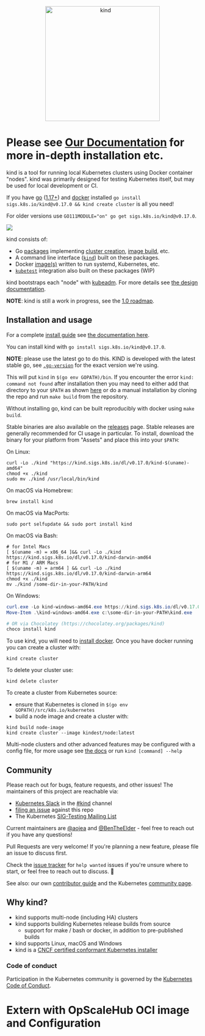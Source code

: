 <p align="center"><img alt="kind" src="./logo/logo.png" width="300px" /></p>

# Please see [Our Documentation](https://kind.sigs.k8s.io/docs/user/quick-start/) for more in-depth installation etc.

kind is a tool for running local Kubernetes clusters using Docker container "nodes".
kind was primarily designed for testing Kubernetes itself, but may be used for local development or CI.

If you have [go] \([1.17+][go-supported]) and [docker] installed `go install sigs.k8s.io/kind@v0.17.0 && kind create cluster` is all you need!

For older versions use `GO111MODULE="on" go get sigs.k8s.io/kind@v0.17.0`.

![](site/static/images/kind-create-cluster.png)

kind consists of:
- Go [packages][packages] implementing [cluster creation][cluster package], [image build][build package], etc.
- A command line interface ([`kind`][kind cli]) built on these packages.
- Docker [image(s)][images] written to run systemd, Kubernetes, etc.
- [`kubetest`][kubetest] integration also built on these packages (WIP)

kind bootstraps each "node" with [kubeadm][kubeadm]. For more details see [the design documentation][design doc].

**NOTE**: kind is still a work in progress, see the [1.0 roadmap].

## Installation and usage

For a complete [install guide] see [the documentation here][install guide].

You can install kind with `go install sigs.k8s.io/kind@v0.17.0`.

**NOTE**: please use the latest go to do this. KIND is developed with the latest stable go, see [`.go-version`](./.go-version) for the exact version we're using.

This will put `kind` in `$(go env GOPATH)/bin`. If you encounter the error
`kind: command not found` after installation then you may need to either add that directory to your `$PATH` as
shown [here](https://golang.org/doc/code.html#GOPATH) or do a manual installation by cloning the repo and run
`make build` from the repository.

Without installing go, kind can be built reproducibly with docker using `make build`.

Stable binaries are also available on the [releases] page. Stable releases are
generally recommended for CI usage in particular.
To install, download the binary for your platform from "Assets" and place this
into your `$PATH`:

On Linux:

```console
curl -Lo ./kind "https://kind.sigs.k8s.io/dl/v0.17.0/kind-$(uname)-amd64"
chmod +x ./kind
sudo mv ./kind /usr/local/bin/kind
```

On macOS via Homebrew:

```console
brew install kind
```

On macOS via MacPorts:

```console
sudo port selfupdate && sudo port install kind
```

On macOS via Bash:

```console
# for Intel Macs
[ $(uname -m) = x86_64 ]&& curl -Lo ./kind https://kind.sigs.k8s.io/dl/v0.17.0/kind-darwin-amd64
# for M1 / ARM Macs
[ $(uname -m) = arm64 ] && curl -Lo ./kind https://kind.sigs.k8s.io/dl/v0.17.0/kind-darwin-arm64
chmod +x ./kind
mv ./kind /some-dir-in-your-PATH/kind
```

On Windows:

```powershell
curl.exe -Lo kind-windows-amd64.exe https://kind.sigs.k8s.io/dl/v0.17.0/kind-windows-amd64
Move-Item .\kind-windows-amd64.exe c:\some-dir-in-your-PATH\kind.exe

# OR via Chocolatey (https://chocolatey.org/packages/kind)
choco install kind
```

To use kind, you will need to [install docker].
Once you have docker running you can create a cluster with:

```console
kind create cluster
```

To delete your cluster use:

```console
kind delete cluster
```

<!--TODO(bentheelder): improve this part of the guide-->
To create a cluster from Kubernetes source:
- ensure that Kubernetes is cloned in `$(go env GOPATH)/src/k8s.io/kubernetes`
- build a node image and create a cluster with:
```console
kind build node-image
kind create cluster --image kindest/node:latest
```

Multi-node clusters and other advanced features may be configured with a config
file, for more usage see [the docs][user guide] or run `kind [command] --help`

## Community

Please reach out for bugs, feature requests, and other issues!
The maintainers of this project are reachable via:

- [Kubernetes Slack] in the [#kind] channel
- [filing an issue] against this repo
- The Kubernetes [SIG-Testing Mailing List]

Current maintainers are [@aojea] and [@BenTheElder] - feel free to
reach out if you have any questions!

Pull Requests are very welcome!
If you're planning a new feature, please file an issue to discuss first.

Check the [issue tracker] for `help wanted` issues if you're unsure where to
start, or feel free to reach out to discuss. 🙂

See also: our own [contributor guide] and the Kubernetes [community page].

## Why kind?

- kind supports multi-node (including HA) clusters
- kind supports building Kubernetes release builds from source
  - support for make / bash or docker, in addition to pre-published builds
- kind supports Linux, macOS and Windows
- kind is a [CNCF certified conformant Kubernetes installer](https://landscape.cncf.io/?selected=kind)

### Code of conduct

Participation in the Kubernetes community is governed by the [Kubernetes Code of Conduct].

<!--links-->
[go]: https://golang.org/
[go-supported]: https://golang.org/doc/devel/release.html#policy
[docker]: https://www.docker.com/
[community page]: https://kubernetes.io/community/
[Kubernetes Code of Conduct]: code-of-conduct.md
[Go Report Card Badge]: https://goreportcard.com/badge/sigs.k8s.io/kind
[Go Report Card]: https://goreportcard.com/report/sigs.k8s.io/kind
[conformance tests]: https://github.com/kubernetes/community/blob/master/contributors/devel/sig-architecture/conformance-tests.md
[packages]: ./pkg
[cluster package]: ./pkg/cluster
[build package]: ./pkg/build
[kind cli]: ./main.go
[images]: ./images
[kubetest]: https://github.com/kubernetes/test-infra/tree/master/kubetest
[kubeadm]: https://kubernetes.io/docs/reference/setup-tools/kubeadm/kubeadm/
[design doc]: https://kind.sigs.k8s.io/docs/design/initial
[user guide]: https://kind.sigs.k8s.io/docs/user/quick-start
[SIG-Testing Mailing List]: https://groups.google.com/forum/#!forum/kubernetes-sig-testing
[issue tracker]: https://github.com/kubernetes-sigs/kind/issues
[filing an issue]: https://github.com/kubernetes-sigs/kind/issues/new
[Kubernetes Slack]: http://slack.k8s.io/
[#kind]: https://kubernetes.slack.com/messages/CEKK1KTN2/
[1.0 roadmap]: https://kind.sigs.k8s.io/docs/contributing/1.0-roadmap
[install docker]: https://docs.docker.com/install/
[@BenTheElder]: https://github.com/BenTheElder
[@munnerz]: https://github.com/munnerz
[@aojea]: https://github.com/aojea
[@amwat]: https://github.com/amwat
[contributor guide]: https://kind.sigs.k8s.io/docs/contributing/getting-started
[releases]: https://github.com/kubernetes-sigs/kind/releases
[install guide]: https://kind.sigs.k8s.io/docs/user/quick-start/#installation
[modules]: https://github.com/golang/go/wiki/Modules


# Extern with OpScaleHub OCI image and Configuration
